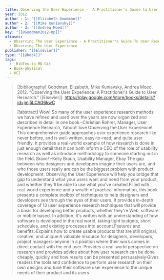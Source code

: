 ```yaml
---
title: Observing the User Experience -  A Practitioner's Guide to User Research
year: 2012
author - 1: "[[Elizabeth Goodman]]"
author - 2: "[[Mike Kuniavsky]]"
author - 3: "[[Andrea Moed]]"
key: "[[@Goodman2012-np]]"
aliases:
  - Observing The User Experience - A Practitioner's Guide To User Research
  - Observing The User Experience
publisher: "[[Elsevier]]"
type: "[[@book]]"
tags:
  - _BibTex-to-MD-Git
  - Book-physical
  - HCI
---
```


> [!bibliography]
> Goodman, Elizabeth, Mike Kuniavsky, Andrea Moed. 2012. “Observing the User Experience: A Practitioner's Guide to User Research.” [[Elsevier]]. https://play.google.com/store/books/details?id=jmj5LCAG6kwC

> [!abstract]
> Wow! So many of the user experience research methods we have refined and used over the years are now organized and described in detail in one book.–Christian Rohrer, Manager, User Experience Research, Yahoo!I love Observing the User Experience! This comprehensive guide approaches user experience research like never before, and is well-written, easy-to-read, and quite user friendly. It provides a real-world example of how research is done in just enough detail that it can both inform a CEO of the role of usability research as well as introduce methodology to someone starting out in the field. Bravo! –Kelly Braun, Usability Manager, Ebay The gap between who designers and developers imagine their users are, and who those users really are can be the biggest problem with product development. Observing the User Experience will help you bridge that gap to understand what your users want and need from your product, and whether they'll be able to use what you've created.Filled with real-world experience and a wealth of practical information, this book presents a complete toolbox of techniques to help designers and developers see through the eyes of their users. It provides in-depth coverage of 13 user experience research techniques that will provide a basis for developing better products, whether they're Web, software or mobile based. In addition, it's written with an understanding of how software is developed in the real world, taking tight budgets, short schedules, and existing processes into account.Features and benefits:·Explains how to create usable products that are still original, creative, and unique·A valuable resource for designers, developers, project managers-anyone in a position where their work comes in direct contact with the end user.·Provides a real-world perspective on research and provides advice about how user research can be done cheaply, quickly and how results can be presented persuasively·Gives readers the tools and confidence to perform user research on their own designs and tune their software user experience to the unique needs of their product and its users